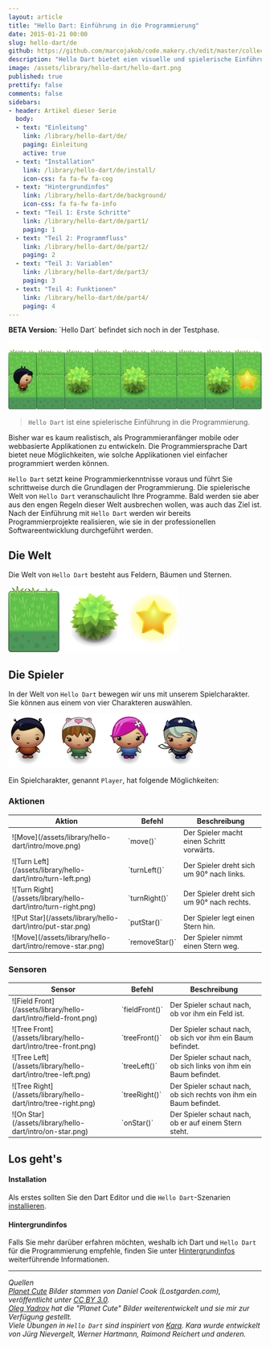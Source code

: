 ```yaml
---
layout: article
title: "Hello Dart: Einführung in die Programmierung"
date: 2015-01-21 00:00
slug: hello-dart/de
github: https://github.com/marcojakob/code.makery.ch/edit/master/collections/library/hello-dart-de.md
description: "Hello Dart bietet eien visuelle und spielerische Einführung in die Programmierung. Von den Grundlagen bis zur professionellen Softwareentwicklung."
image: /assets/library/hello-dart/hello-dart.png
published: true
prettify: false
comments: false
sidebars:
- header: Artikel dieser Serie
  body:
  - text: "Einleitung"
    link: /library/hello-dart/de/
    paging: Einleitung
    active: true
  - text: "Installation"
    link: /library/hello-dart/de/install/
    icon-css: fa fa-fw fa-cog
  - text: "Hintergrundinfos"
    link: /library/hello-dart/de/background/
    icon-css: fa fa-fw fa-info
  - text: "Teil 1: Erste Schritte"
    link: /library/hello-dart/de/part1/
    paging: 1
  - text: "Teil 2: Programmfluss"
    link: /library/hello-dart/de/part2/
    paging: 2
  - text: "Teil 3: Variablen"
    link: /library/hello-dart/de/part3/
    paging: 3
  - text: "Teil 4: Funktionen"
    link: /library/hello-dart/de/part4/
    paging: 4
---
```


<div class="alert alert-warning">
  <strong>BETA Version:</strong> `Hello Dart` befindet sich noch in der Testphase.
</div>

![Hello Dart](/assets/library/hello-dart/intro/screenshot.png)

> `Hello Dart` ist eine spielerische Einführung in die Programmierung.


Bisher war es kaum realistisch, als Programmieranfänger mobile oder webbasierte
Applikationen zu entwickeln. Die Programmiersprache Dart bietet neue Möglichkeiten, wie solche Applikationen viel einfacher programmiert werden können.

`Hello Dart` setzt keine Programmierkenntnisse voraus und führt Sie schrittweise durch die Grundlagen der Programmierung. Die spielerische Welt von `Hello Dart` veranschaulicht Ihre Programme. Bald werden sie aber aus den engen Regeln dieser Welt ausbrechen wollen, was auch das Ziel ist. Nach der Einführung mit `Hello Dart` werden wir bereits Programmierprojekte realisieren, wie sie in der professionellen Softwareentwicklung durchgeführt werden.


## Die Welt

Die Welt von `Hello Dart` besteht aus Feldern, Bäumen und Sternen.

![Elemente](/assets/library/hello-dart/intro/elements.png)


## Die Spieler

In der Welt von `Hello Dart` bewegen wir uns mit unserem Spielcharakter. Sie können aus einem von vier Charakteren auswählen. 

![Charaktere](/assets/library/hello-dart/intro/characters.png)

Ein Spielcharakter, genannt `Player`, hat folgende Möglichkeiten:


### Aktionen

<table class="table">
  <thead>
    <tr>
      <th>Aktion</th>
      <th>Befehl</th>
      <th>Beschreibung</th>
    </tr>
  </thead>
  <tbody>
    <tr>
      <td style="vertical-align:middle">![Move](/assets/library/hello-dart/intro/move.png)</td>
      <td style="vertical-align:middle">`move()`</td>
      <td style="vertical-align:middle">Der Spieler macht einen Schritt vorwärts.</td>
    </tr>
    <tr>
      <td style="vertical-align:middle">![Turn Left](/assets/library/hello-dart/intro/turn-left.png)</td>
      <td style="vertical-align:middle">`turnLeft()`</td>
      <td style="vertical-align:middle">Der Spieler dreht sich um 90° nach links.</td>
    </tr>
    <tr>
      <td style="vertical-align:middle">![Turn Right](/assets/library/hello-dart/intro/turn-right.png)</td>
      <td style="vertical-align:middle">`turnRight()`</td>
      <td style="vertical-align:middle">Der Spieler dreht sich um 90° nach rechts.</td>
    </tr>
    <tr>
      <td style="vertical-align:middle">![Put Star](/assets/library/hello-dart/intro/put-star.png)</td>
      <td style="vertical-align:middle">`putStar()`</td>
      <td style="vertical-align:middle">Der Spieler legt einen Stern hin.</td>
    </tr>
    <tr>
      <td style="vertical-align:middle">![Move](/assets/library/hello-dart/intro/remove-star.png)</td>
      <td style="vertical-align:middle">`removeStar()`</td>
      <td style="vertical-align:middle">Der Spieler nimmt einen Stern weg.</td>
    </tr>
  </tbody>
</table>


### Sensoren

<table class="table">
  <thead>
    <tr>
      <th>Sensor</th>
      <th>Befehl</th>
      <th>Beschreibung</th>
    </tr>
  </thead>
  <tbody>
    <tr>
      <td style="vertical-align:middle">![Field Front](/assets/library/hello-dart/intro/field-front.png)</td>
      <td style="vertical-align:middle">`fieldFront()`</td>
      <td style="vertical-align:middle">Der Spieler schaut nach, ob vor ihm ein Feld ist.</td>
    </tr>
    <tr>
      <td style="vertical-align:middle">![Tree Front](/assets/library/hello-dart/intro/tree-front.png)</td>
      <td style="vertical-align:middle">`treeFront()`</td>
      <td style="vertical-align:middle">Der Spieler schaut nach, ob sich vor ihm ein Baum befindet.</td>
    </tr>
    <tr>
      <td style="vertical-align:middle">![Tree Left](/assets/library/hello-dart/intro/tree-left.png)</td>
      <td style="vertical-align:middle">`treeLeft()`</td>
      <td style="vertical-align:middle">Der Spieler schaut nach, ob sich links von ihm ein Baum befindet.</td>
    </tr>
    <tr>
      <td style="vertical-align:middle">![Tree Right](/assets/library/hello-dart/intro/tree-right.png)</td>
      <td style="vertical-align:middle">`treeRight()`</td>
      <td style="vertical-align:middle">Der Spieler schaut nach, ob sich rechts von ihm ein Baum befindet.</td>
    </tr>
    <tr>
      <td style="vertical-align:middle">![On Star](/assets/library/hello-dart/intro/on-star.png)</td>
      <td style="vertical-align:middle">`onStar()`</td>
      <td style="vertical-align:middle">Der Spieler schaut nach, ob er auf einem Stern steht.</td>
    </tr>
  </tbody>
</table>


## Los geht's

#### Installation

Als erstes sollten Sie den Dart Editor und die `Hello Dart`-Szenarien [installieren](/library/hello-dart/de/install/).


#### Hintergrundinfos

Falls Sie mehr darüber erfahren möchten, weshalb ich Dart und `Hello Dart` für die Programmierung empfehle, finden Sie unter [Hintergrundinfos](/library/hello-dart/de/background/) weiterführende Informationen.


---

*Quellen*<br>
<em class="small">
[Planet Cute](http://www.lostgarden.com/2007/05/dancs-miraculously-flexible-game.html) Bilder stammen von Daniel Cook (Lostgarden.com), veröffentlicht unter [CC BY 3.0](http://creativecommons.org/licenses/by/3.0/us/).<br>
[Oleg Yadrov](https://www.linkedin.com/in/olegyadrov) hat die "Planet Cute" Bilder weiterentwickelt und sie mir zur Verfügung gestellt.<br>
Viele Übungen in `Hello Dart` sind inspiriert von [Kara](http://www.swisseduc.ch/informatik/karatojava/). Kara wurde entwickelt von Jürg Nievergelt, Werner Hartmann, Raimond Reichert und anderen.
</em>